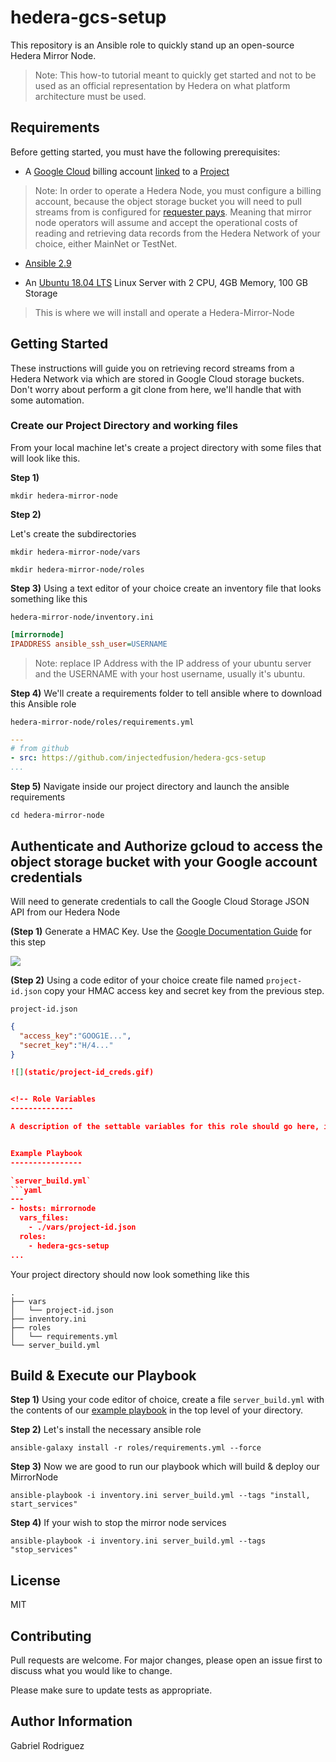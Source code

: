 hedera-gcs-setup
=========

This repository is an Ansible role to quickly stand up an open-source Hedera Mirror Node. 
> Note: This how-to tutorial meant to quickly get started and not to be used as an official representation by Hedera on what platform architecture must be used.


Requirements
------------

Before getting started, you must have the following prerequisites:

* A [Google Cloud](https://cloud.google.com/) billing account [linked](https://cloud.google.com/billing/docs/how-to/manage-billing-account) to a [Project](https://cloud.google.com/resource-manager/docs/creating-managing-projects)

> Note: In order to operate a Hedera Node, you must configure a billing account, because the object storage bucket you will need to pull streams from is configured for  [requester pays](https://cloud.google.com/storage/docs/requester-pays). 
Meaning that mirror node operators will assume and accept the operational costs of reading and retrieving data records from the Hedera Network of your choice, either MainNet or TestNet.

<!-- * [gsutil](https://cloud.google.com/storage/docs/gsutil) -->

* [Ansible 2.9](https://docs.ansible.com/ansible/latest/installation_guide/intro_installation.html)

* An [Ubuntu 18.04 LTS](https://releases.ubuntu.com/18.04.4/) Linux Server with 2 CPU, 4GB Memory, 100 GB Storage
> This is where we will install and operate a Hedera-Mirror-Node

Getting Started
---------------

These instructions will guide you on retrieving record streams from a Hedera Network via which are stored in Google Cloud storage buckets. Don't worry about perform a git clone from here, we'll handle that with some automation.


### Create our Project Directory and working files
From your local machine let's create a project directory with some files
that will look like this.

**Step 1)** 
```console
mkdir hedera-mirror-node
```
**Step 2)**

Let's create the subdirectories
```console
mkdir hedera-mirror-node/vars 
```
```console
mkdir hedera-mirror-node/roles
```

**Step 3)**
Using a text editor of your choice create an inventory file that looks something like this

`hedera-mirror-node/inventory.ini`
```ini
[mirrornode]
IPADDRESS ansible_ssh_user=USERNAME
```
> Note: replace IP Address with the IP address of your ubuntu server and the USERNAME with your host username, usually it's ubuntu.

**Step 4)**
We'll create a requirements folder to tell ansible where to download this Ansible role

`hedera-mirror-node/roles/requirements.yml`
```yml
---
# from github
- src: https://github.com/injectedfusion/hedera-gcs-setup
...
```

**Step 5)**
Navigate inside our project directory and launch the ansible requirements
```console
cd hedera-mirror-node
```

Authenticate and Authorize gcloud to access the object storage bucket with your Google account credentials
----------------------------------------------------------------------------------------------------------

Will need to generate credentials to call the Google Cloud Storage JSON API from our Hedera Node

**(Step 1)** Generate a HMAC Key.
Use the [Google Documentation Guide](https://cloud.google.com/storage/docs/authentication/managing-hmackeys) for this step

![](static/hmac_keygen.gif)

**(Step 2)** Using a code editor of your choice create file named `project-id.json` copy your HMAC access key and secret key from the previous step.

`project-id.json`
```json
{
  "access_key":"GOOG1E...",
  "secret_key":"H/4..."
}

![](static/project-id_creds.gif)


<!-- Role Variables
--------------

A description of the settable variables for this role should go here, including any variables that are in defaults/main.yml, vars/main.yml, and any variables that can/should be set via parameters to the role. Any variables that are read from other roles and/or the global scope (ie. hostvars, group vars, etc.) should be mentioned here as well. -->


Example Playbook
----------------

`server_build.yml`
```yaml
---
- hosts: mirrornode
  vars_files:
    - ./vars/project-id.json
  roles:
    - hedera-gcs-setup
...
```

Your project directory should now look something like this
```console
.
├── vars
│   └── project-id.json
├── inventory.ini
├── roles
│   └── requirements.yml
└── server_build.yml
```

Build & Execute our Playbook
--------------------

**Step 1)** Using your code editor of choice, create a file `server_build.yml` with the contents of our [example playbook](https://github.com/injectedfusion/hedera-gcs-setup#example-playbook) in the top level of your directory. 



**Step 2)** Let's install the necessary ansible role
```console
ansible-galaxy install -r roles/requirements.yml --force
```


**Step 3)** Now we are good to run our playbook which will build & deploy our MirrorNode
```console
ansible-playbook -i inventory.ini server_build.yml --tags "install, start_services"
```

**Step 4)** If your wish to stop the mirror node services
```console
ansible-playbook -i inventory.ini server_build.yml --tags "stop_services"
```


License
-------

MIT

## Contributing
Pull requests are welcome. For major changes, please open an issue first to discuss what you would like to change.

Please make sure to update tests as appropriate.


Author Information
------------------

Gabriel Rodriguez

